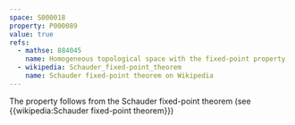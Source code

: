 ```yaml
---
space: S000018
property: P000089
value: true
refs:
  - mathse: 884045
    name: Homogeneous topological space with the fixed-point property
  - wikipedia: Schauder_fixed-point_theorem
    name: Schauder fixed-point theorem on Wikipedia
---
```


The property follows from the Schauder fixed-point theorem (see {{wikipedia:Schauder fixed-point theorem}})
